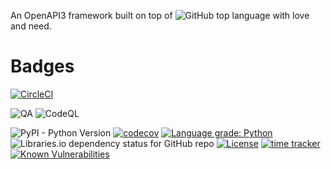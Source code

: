 An OpenAPI3 framework built on top of ![GitHub top language](https://img.shields.io/github/languages/top/kornicameister/axion) with love and need.

# Badges

[![CircleCI](https://circleci.com/gh/kornicameister/axion/tree/master.svg?style=shield)](https://circleci.com/gh/kornicameister/axion/tree/master)

![QA](https://github.com/kornicameister/axion/workflows/QA/badge.svg?branch=master)
![CodeQL](https://github.com/kornicameister/axion/workflows/CodeQL/badge.svg?branch=master)

![PyPI - Python Version](https://img.shields.io/pypi/pyversions/axion)
[![codecov](https://codecov.io/gh/kornicameister/axion/branch/master/graph/badge.svg)](https://codecov.io/gh/kornicameister/axion)
[![Language grade: Python](https://img.shields.io/lgtm/grade/python/g/kornicameister/axion.svg?logo=lgtm&logoWidth=18)](https://lgtm.com/projects/g/kornicameister/axion/context:python)
![Libraries.io dependency status for GitHub repo](https://img.shields.io/librariesio/github/kornicameister/axion)
[![License](https://img.shields.io/github/license/kornicameister/axion.svg)](https://github.com/kornicameister/axion/blob/master/LICENSE)
[![time tracker](https://wakatime.com/badge/github/kornicameister/axion.svg)](https://wakatime.com/badge/github/kornicameister/axion)
[![Known Vulnerabilities](https://snyk.io/test/github/kornicameister/axion/badge.svg?targetFile=requirements.txt)](https://snyk.io/test/github/kornicameister/axion?targetFile=requirements.txt)
